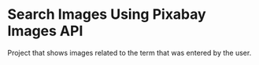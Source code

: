 # Search Images Using Pixabay Images API
Project that shows images related to the term that was entered by the user.